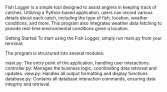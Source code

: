 Fish Logger is a simple tool designed to assist anglers in keeping track of catches. Utilizing a Python-based application, users can record various details about each catch, including the type of fish, location, weather conditions, and more. This program also integrates weather data fetching to provide real-time environmental conditions given a location.

Getting Started
To start using the Fish Logger, simply run main.py from your terminal:

The program is structured into several modules:

main.py: The entry point of the application, handling user interactions.
controller.py: Manages the business logic, coordinating data retrieval and updates.
view.py: Handles all output formatting and display functions.
database.py: Contains all database interaction commands, ensuring data integrity and retrieval.

